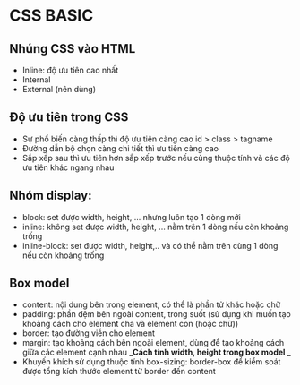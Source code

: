 # CSS BASIC

## Nhúng CSS vào HTML

- Inline: độ ưu tiên cao nhất
- Internal
- External (nên dùng)

## Độ ưu tiên trong CSS

- Sự phổ biến càng thấp thì độ ưu tiên càng cao id > class > tagname
- Đường dẫn bộ chọn càng chi tiết thì ưu tiên càng cao
- Sắp xếp sau thì ưu tiên hơn sắp xếp trước nếu cùng thuộc tính và các độ ưu tiên khác ngang nhau

## Nhóm display:

- block: set được width, height, ... nhưng luôn tạo 1 dòng mới
- inline: không set được width, height, ... nằm trên 1 dòng nếu còn khoảng trống
- inline-block: set được width, height,.. và có thể nằm trên cùng 1 dòng nếu còn khoảng trống

## Box model

- content: nội dung bên trong element, có thể là phần tử khác hoặc chữ
- padding: phần đệm bên ngoài content, trong suốt (sử dụng khi muốn tạo khoảng cách cho element cha và element con (hoặc chữ))
- border: tạo đường viền cho element
- margin: tạo khoảng cách bên ngoài element, dùng để tạo khoảng cách giữa các element cạnh nhau
  **_Cách tính width, height trong box model _**
- Khuyến khích sử dụng thuộc tính box-sizing: border-box để kiểm soát được tổng kích thước element từ border đến content

